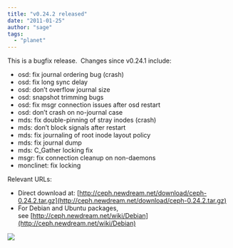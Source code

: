 ```yaml
---
title: "v0.24.2 released"
date: "2011-01-25"
author: "sage"
tags: 
  - "planet"
---
```


This is a bugfix release.  Changes since v0.24.1 include:

- osd: fix journal ordering bug (crash)
- osd: fix long sync delay
- osd: don’t overflow journal size
- osd: snapshot trimming bugs
- osd: fix msgr connection issues after osd restart
- osd: don’t crash on no-journal case
- mds: fix double-pinning of stray inodes (crash)
- mds: don’t block signals after restart
- mds: fix journaling of root inode layout policy
- mds: fix journal dump
- mds: C\_Gather locking fix
- msgr: fix connection cleanup on non-daemons
- monclinet: fix locking

Relevant URLs:

- Direct download at: [http://ceph.newdream.net/download/ceph-0.24.2.tar.gz](http://ceph.newdream.net/download/ceph-0.24.2.tar.gz)
- For Debian and Ubuntu packages, see [http://ceph.newdream.net/wiki/Debian](http://ceph.newdream.net/wiki/Debian)

![](http://track.hubspot.com/__ptq.gif?a=268973&k=14&bu=http://ceph.com&r=http://ceph.com/releases/v0-24-2-released/&bvt=rss&p=wordpress)
